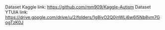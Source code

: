 Dataset Kaggle link: https://github.com/mm909/Kaggle-Autism
Dataset YTUIA link: https://drive.google.com/drive/u/2/folders/1g8iyO2Q0jnWLj6w6l5Nb8vm7GogTzK0J

